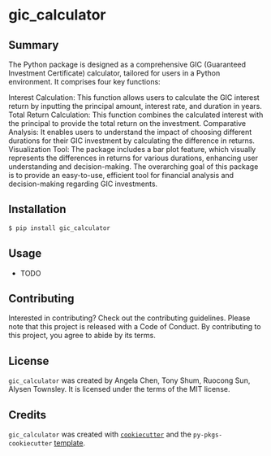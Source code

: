 # gic_calculator

## Summary

The Python package is designed as a comprehensive GIC (Guaranteed Investment Certificate) calculator, tailored for users in a Python environment. It comprises four key functions:

Interest Calculation: This function allows users to calculate the GIC interest return by inputting the principal amount, interest rate, and duration in years.
Total Return Calculation: This function combines the calculated interest with the principal to provide the total return on the investment.
Comparative Analysis: It enables users to understand the impact of choosing different durations for their GIC investment by calculating the difference in returns.
Visualization Tool: The package includes a bar plot feature, which visually represents the differences in returns for various durations, enhancing user understanding and decision-making.
The overarching goal of this package is to provide an easy-to-use, efficient tool for financial analysis and decision-making regarding GIC investments.

## Installation

```bash
$ pip install gic_calculator
```

## Usage

- TODO

## Contributing

Interested in contributing? Check out the contributing guidelines. Please note that this project is released with a Code of Conduct. By contributing to this project, you agree to abide by its terms.

## License

`gic_calculator` was created by Angela Chen, Tony Shum, Ruocong Sun, Alysen Townsley. It is licensed under the terms of the MIT license.

## Credits

`gic_calculator` was created with [`cookiecutter`](https://cookiecutter.readthedocs.io/en/latest/) and the `py-pkgs-cookiecutter` [template](https://github.com/py-pkgs/py-pkgs-cookiecutter).

